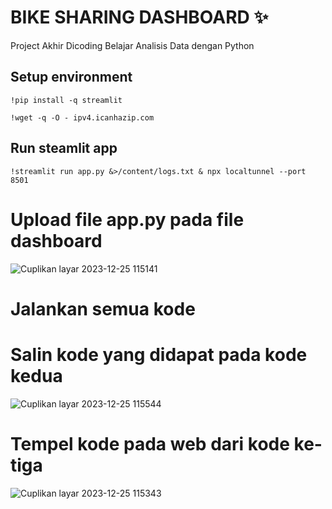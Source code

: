 # BIKE SHARING DASHBOARD ✨

Project Akhir Dicoding Belajar Analisis Data dengan Python

## Setup environment

```
!pip install -q streamlit
```
```
!wget -q -O - ipv4.icanhazip.com
```

## Run steamlit app

```
!streamlit run app.py &>/content/logs.txt & npx localtunnel --port 8501 
```


# Upload file app.py pada file dashboard
![Cuplikan layar 2023-12-25 115141](https://github.com/Maulana825/Proyek/assets/126551424/a8f75644-2ecb-43aa-85a5-d83d2b24c3ec)
# Jalankan semua kode
# Salin kode yang didapat pada kode kedua
![Cuplikan layar 2023-12-25 115544](https://github.com/Maulana825/Proyek/assets/126551424/acbee0c8-7fae-45ab-82d9-44a6269771bd)
# Tempel kode pada web dari kode ke-tiga
![Cuplikan layar 2023-12-25 115343](https://github.com/Maulana825/Proyek/assets/126551424/08a8f48f-8326-41fd-a961-5d3bdac0ed40)

